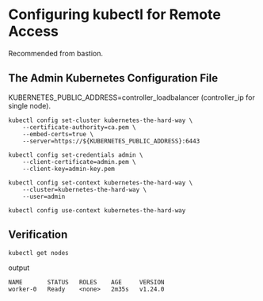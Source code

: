 # Configuring kubectl for Remote Access
Recommended from bastion.

## The Admin Kubernetes Configuration File
KUBERNETES_PUBLIC_ADDRESS=controller_loadbalancer (controller_ip for single node).

```
kubectl config set-cluster kubernetes-the-hard-way \
    --certificate-authority=ca.pem \
    --embed-certs=true \
    --server=https://${KUBERNETES_PUBLIC_ADDRESS}:6443
```
```
kubectl config set-credentials admin \
    --client-certificate=admin.pem \
    --client-key=admin-key.pem
```
```
kubectl config set-context kubernetes-the-hard-way \
    --cluster=kubernetes-the-hard-way \
    --user=admin
```
```
kubectl config use-context kubernetes-the-hard-way
```

## Verification
```
kubectl get nodes
```
output
```
NAME       STATUS   ROLES    AGE     VERSION
worker-0   Ready    <none>   2m35s   v1.24.0
```
